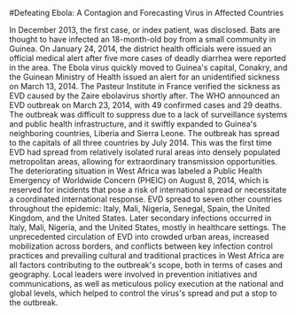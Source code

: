 #Defeating Ebola: A Contagion and Forecasting Virus in Affected Countries

In December 2013, the first case, or index patient, was disclosed. Bats are thought to have infected an 18-month-old boy from a small community in Guinea. On January 24, 2014, the district health officials were issued an official medical alert after five more cases of deadly diarrhea were reported in the area. The Ebola virus quickly moved to Guinea's capital, Conakry, and the Guinean Ministry of Health issued an alert for an unidentified sickness on March 13, 2014. The Pasteur Institute in France verified the sickness as EVD caused by the Zaire ebolavirus shortly after. The WHO announced an EVD outbreak on March 23, 2014, with 49 confirmed cases and 29 deaths. The outbreak was difficult to suppress due to a lack of surveillance systems and public health infrastructure, and it swiftly expanded to Guinea's neighboring countries, Liberia and Sierra Leone. The outbreak has spread to the capitals of all three countries by July 2014. This was the first time EVD had spread from relatively isolated rural areas into densely populated metropolitan areas, allowing for extraordinary transmission opportunities. The deteriorating situation in West Africa was labeled a Public Health Emergency of Worldwide Concern (PHEIC) on August 8, 2014, which is reserved for incidents that pose a risk of international spread or necessitate a coordinated international response. EVD spread to seven other countries throughout the epidemic: Italy, Mali, Nigeria, Senegal, Spain, the United Kingdom, and the United States. Later secondary infections occurred in Italy, Mali, Nigeria, and the United States, mostly in healthcare settings. The unprecedented circulation of EVD into crowded urban areas, increased mobilization across borders, and conflicts between key infection control practices and prevailing cultural and traditional practices in West Africa are all factors contributing to the outbreak's scope, both in terms of cases and geography. Local leaders were involved in prevention initiatives and communications, as well as meticulous policy execution at the national and global levels, which helped to control the virus's spread and put a stop to the outbreak.
